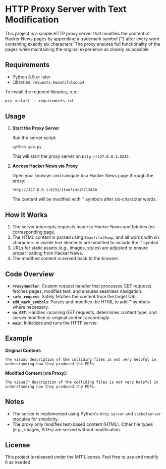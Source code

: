 # HTTP Proxy Server with Text Modification

This project is a simple HTTP proxy server that modifies the content of Hacker News pages by appending a trademark symbol (™) after every word containing exactly six characters. The proxy ensures full functionality of the pages while maintaining the original experience as closely as possible.

## Requirements

- Python 3.9 or later
- Libraries: `requests`, `beautifulsoup4`

To install the required libraries, run:

```bash
pip install -r requirements.txt
```

## Usage

1. **Start the Proxy Server**

   Run the server script:

   ```bash
   python app.py
   ```

   This will start the proxy server on `http://127.0.0.1:8232`.

2. **Access Hacker News via Proxy**

   Open your browser and navigate to a Hacker News page through the proxy:

   ```
   http://127.0.0.1:8232/item?id=13713480
   ```

   The content will be modified with ™ symbols after six-character words.

## How It Works

1. The server intercepts requests made to Hacker News and fetches the corresponding page.
2. The HTML content is parsed using `BeautifulSoup`, and all words with six characters in visible text elements are modified to include the ™ symbol.
3. URLs for static assets (e.g., images, styles) are adjusted to ensure proper loading from Hacker News.
4. The modified content is served back to the browser.

## Code Overview

- **`ProxyHandler`**: Custom request handler that processes GET requests, fetches pages, modifies text, and ensures seamless navigation.
- **`safe_request`**: Safely fetches the content from the target URL.
- **`add_mark_symbols`**: Parses and modifies the HTML to add ™ symbols where necessary.
- **`do_GET`**: Handles incoming GET requests, determines content type, and serves modified or original content accordingly.
- **`main`**: Initializes and runs the HTTP server.

## Example

**Original Content:**

```text
The visual description of the colliding files is not very helpful in understanding how they produced the PDFs.
```

**Modified Content (via Proxy):**

```text
The visual™ description of the colliding files is not very helpful in understanding how they produced the PDFs.
```

## Notes

- The server is implemented using Python's `http.server` and `socketserver` modules for simplicity.
- The proxy only modifies text-based content (HTML). Other file types (e.g., images, PDFs) are served without modification.

## License

This project is released under the MIT License. Feel free to use and modify it as needed.

